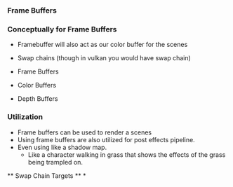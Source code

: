 ### Frame Buffers



### Conceptually for Frame Buffers
* Framebuffer will also act as our color buffer for the scenes
* Swap chains (though in vulkan you would have swap chain)

* Frame Buffers
* Color Buffers
* Depth Buffers

### Utilization
* Frame buffers can be used to render a scenes
*  Using frame buffers are also utilized for post effects pipeline.
* Even using like a shadow map.
    * Like a character walking in grass that shows the effects of the grass being trampled on.

** Swap Chain Targets **
* 
